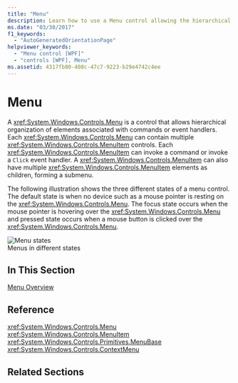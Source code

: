```yaml
---
title: "Menu"
description: Learn how to use a Menu control allowing the hierarchical organization of elements associated with commands or event handlers.
ms.date: "03/30/2017"
f1_keywords: 
  - "AutoGeneratedOrientationPage"
helpviewer_keywords: 
  - "Menu control [WPF]"
  - "controls [WPF], Menu"
ms.assetid: 4317fb80-408c-47c7-9223-b29e4742c4ee
---
```

# Menu
A <xref:System.Windows.Controls.Menu> is a control that allows hierarchical organization of elements associated with commands or event handlers. Each <xref:System.Windows.Controls.Menu> can contain multiple <xref:System.Windows.Controls.MenuItem> controls. Each <xref:System.Windows.Controls.MenuItem> can invoke a command or invoke a `Click` event handler. A <xref:System.Windows.Controls.MenuItem> can also have multiple <xref:System.Windows.Controls.MenuItem> elements as children, forming a submenu.  
  
 The following illustration shows the three different states of a menu control. The default state is when no device such as a mouse pointer is resting on the <xref:System.Windows.Controls.Menu>. The focus state occurs when the mouse pointer is hovering over the <xref:System.Windows.Controls.Menu> and pressed state occurs when a mouse button is clicked over the <xref:System.Windows.Controls.Menu>.  
  
 ![Menu states](./media/ss-ctl-menu.gif "SS_CTL_menu")  
Menus in different states  
  
## In This Section  
 [Menu Overview](menu-overview.md)  
  
## Reference  
 <xref:System.Windows.Controls.Menu>  
  <xref:System.Windows.Controls.MenuItem>  
  <xref:System.Windows.Controls.Primitives.MenuBase>  
  <xref:System.Windows.Controls.ContextMenu>  
  
## Related Sections
